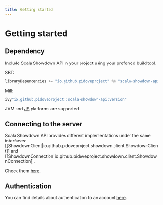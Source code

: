 ```yaml
---
title: Getting started
---
```


# Getting started

## Dependency

Include Scala Showdown API in your project using your preferred build tool.

SBT: 

```scala 
libraryDependencies += "io.github.pidoveproject" %% "scala-showdown-api" % "version"
```

Mill:

```scala 
ivy"io.github.pidoveproject::scala-showdown-api:version"
```

JVM and [JS](https://scala-js.org/) platforms are supported.

## Connecting to the server

Scala Showdown API provides different implementations under the same interfaces: [[ShowdownClient|io.github.pidoveproject.showdown.client.ShowdownClient]] and [[ShowdownConnection|io.github.pidoveproject.showdown.client.ShowdownConnection]].

Check them [here](clients/index.md).

## Authentication

You can find details about authentication to an account [here](authentication.md).